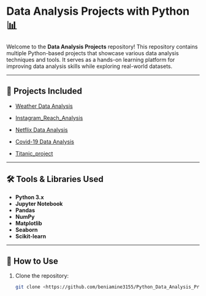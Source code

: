 # Data Analysis Projects with Python 📊

Welcome to the **Data Analysis Projects** repository! This repository contains multiple Python-based projects that showcase various data analysis techniques and tools. It serves as a hands-on learning platform for improving data analysis skills while exploring real-world datasets.

---

## 🚀 Projects Included

- [Weather Data Analysis](https://github.com/beniamine3155/Python_Data_Analysis_Projects/tree/main/weather_project)

- [Instagram_Reach_Analysis](https://github.com/beniamine3155/Python_Data_Analysis_Projects/tree/main/Instagram_Reach_Analysis)

- [Netflix Data Analysis](https://github.com/beniamine3155/Python_Data_Analysis_Projects/tree/main/netflix_project)

- [Covid-19 Data Analysis](https://github.com/beniamine3155/Python_Data_Analysis_Projects/tree/main/Covid-19_Analysis_and_Visualization)

- [Titanic_project](https://github.com/beniamine3155/Python_Data_Analysis_Projects/tree/main/Titanic_project)

---

## 🛠 Tools & Libraries Used

- **Python 3.x**
- **Jupyter Notebook**
- **Pandas**
- **NumPy**
- **Matplotlib**
- **Seaborn**
- **Scikit-learn**

---

## 📝 How to Use

1. Clone the repository:
   ```bash
   git clone <https://github.com/beniamine3155/Python_Data_Analysis_Projects>
   ```
